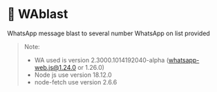 # 📳 WAblast
WhatsApp message blast to several number WhatsApp on list provided

> Note:
> - WA used is version 2.3000.1014192040-alpha (whatsapp-web.js@1.24.0 or 1.26.0)
> - Node js use version 18.12.0
> - node-fetch use version 2.6.6
